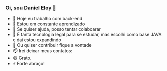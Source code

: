 ### Oi, sou Daniel Eloy 👋

- 🔭 Hoje eu trabalho com back-end
- 🌱 Estou em constante aprendizado
- 👯 Se quiser ajuda, posso tentar colaboarar
- 🤔 É tanta tecnologia legal para se estudar, mas escolhi como base JAVA e dai estou expandindo
- 💬 Ou quiser contribuir fique a vontade
- 📫 Irei deixar meus contatos:
- 😄 Grato.
- ⚡ Forte abraço!
